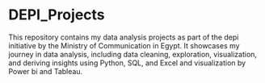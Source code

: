 # DEPI_Projects
This repository contains my data analysis projects as part of the depi initiative by the Ministry of Communication in Egypt. It showcases my journey in data analysis, including data cleaning, exploration, visualization, and deriving insights using Python, SQL, and Excel and visualization by Power bi and Tableau.
